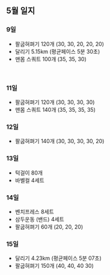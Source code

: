 ## 5월 일지

### 9일
- 팔굽혀펴기 120개 (30, 30, 20, 20, 20)
- 달리기 5.15km (평균페이스 5분 30초)
- 맨몸 스쿼트 100개 (35, 35, 30)
<br>
  
### 11일
- 팔굽혀펴기 120개 (30, 30, 30, 30)
- 맨몸 스쿼트 140개 (35, 35, 35, 35)

### 12일
- 팔굽혀펴기 140개 (30, 30, 30, 30, 20)

### 13일
- 턱걸이 80개
- 바벨컬 4세트

### 14일
- 벤치프레스 8세트
- 삼두운동 (밴드) 4세트
- 팔굽혀펴기 60개 (20, 20, 20)

### 15일
- 달리기 4.23km (평균페이스 5분 07초)
- 팔굽혀펴기 150개 (40, 40, 40 30)